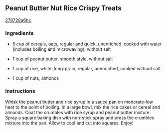 ## Peanut Butter Nut Rice Crispy Treats

[278728a6bc](http://www.food.com/recipe/peanut-butter-nut-rice-crispy-treats-426607)

### Ingredients

 - 5 cup of cereals, oats, regular and quick, unenriched, cooked with water (includes boiling and microwaving), without salt

 - 1 cup of peanut butter, smooth style, without salt

 - 1 cup of rice, white, long-grain, regular, unenriched, cooked without salt

 - 1 cup of nuts, almonds

### Instructions

Whisk the peanut butter and rice syrup in a sauce pan on moderate-low heat to the point of boiling. In a large bowl, mix the rice cakes or cereal and almonds. Coat the crumbles with rice syrup and peanut butter mixture. Spray a square baking dish with non-stick spray and press the crumbles mixture into the pan. Allow to cool and cut into squares. Enjoy!